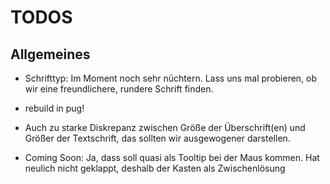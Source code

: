 # TODOS

## Allgemeines

* Schrifttyp: Im Moment noch sehr nüchtern. Lass uns mal probieren, ob wir eine freundlichere, rundere Schrift finden.
* rebuild in pug!
* Auch zu starke Diskrepanz zwischen Größe der Überschrift(en) und Größer der Textschrift, das sollten wir ausgewogener darstellen.

* Coming Soon: Ja, dass soll quasi als Tooltip bei der Maus kommen. Hat neulich nicht geklappt, deshalb der Kasten als Zwischenlösung